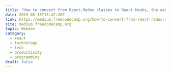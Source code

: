 ```yaml
---
title: "How to convert from React-Redux classes to React Hooks, the easy way"
date: 2019-05-15T15:47:20Z
link: https://medium.freecodecamp.org/how-to-convert-from-react-redux-classes-to-react-hooks-the-easy-way-eca2233e0e7a?source=rss----336d898217ee---4&utm_medium=RSS&utm_source=hune
site: medium.freecodecamp.org
topic: Webdev
category:
  - react
  - technology
  - tech
  - productivity
  - programming
draft: false
---
```

